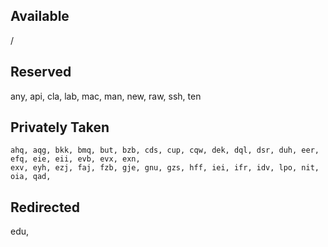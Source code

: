 Available
--

/

Reserved
--

any, api, cla, lab, mac, man, new, raw, ssh, ten

Privately Taken
--

```
ahq, aqg, bkk, bmq, but, bzb, cds, cup, cqw, dek, dql, dsr, duh, eer, efq, eie, eii, evb, evx, exn,
exv, eyh, ezj, faj, fzb, gje, gnu, gzs, hff, iei, ifr, idv, lpo, nit, oia, qad,
```

Redirected
--

edu,
